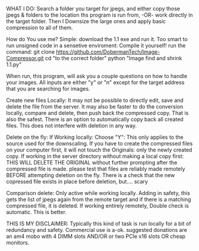 WHAT I DO: Search a folder you target for jpegs, and either copy those jpegs & folders to the location ths program is run from, -OR- work directly in the target folder. Then I Downsize the large ones and apply basic compression to all of them. 

How do You use me?
Simple: download the 1.1 exe and run it.
Too smart to run unsigned code in a sensetive enviroment: Compile it yourself! 
run the command:
git clone https://github.com/DobermanTech/Image-Compressor.git
cd "to the correct folder"
python "Image find and shrink 1.1.py"


When run, this program, will ask you a couple questions on how to handle your images.  All inputs are either "y" or "n" except for the target address that you are searching for images.  

Create new files Locally: It may not be possible to directly edit, save and delete the file from the server. It may also be faster to do the conversion locally, compare and delete, then push back the compressed copy. That is also the safest. There is an option to automatically copy back all created files. This does not interfere with deletion in any way. 

Delete on the fly: 
  If Working locally:
      Choose "Y": This only applies to the source used for the downscaling. If you have to create the compressed files on your computer first, it will not touch the Originals: only the newly created copy. 
  If working in the server directory without making a local copy first: 
      THIS WILL DELETE THE ORIGINAL without further prompting after the compressed file is made. please test that files are reliably made remotely BEFORE attempting deletion on the fly. There is a check that the new copressed file exists in place before deletion, but.... scary
      

Comparison delete: 
  Only active while working locally. Adding in safety, this gets the list of jpegs again from the remote target and if there is a matching compressed file, it is deleted. If working entirely remotely, Double check is automatic. This is better. 

THIS IS MY DISCLAIMER:
Typically this kind of task is run locally for a bit of redundancy and safety.
Commercial use is a-ok. suggested donations are an am4 mobo with 4 DIMM slots AND/OR or two PCIe x16 slots OR cheap monitors.
 


